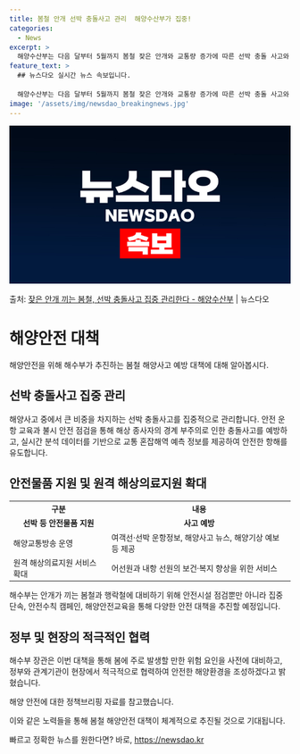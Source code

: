 ```yaml
---
title: 봄철 안개 선박 충돌사고 관리  해양수산부가 집중!
categories:
  - News
excerpt: >
  해양수산부는 다음 달부터 5월까지 봄철 잦은 안개와 교통량 증가에 따른 선박 충돌 사고와 안전 사고 등에 대…
feature_text: >
  ## 뉴스다오 실시간 뉴스 속보입니다.

  해양수산부는 다음 달부터 5월까지 봄철 잦은 안개와 교통량 증가에 따른 선박 충돌 사고와 안전 사고 등에 대…
image: '/assets/img/newsdao_breakingnews.jpg'
---
```


![뉴스다오 속보](/assets/img/newsdao_breakingnews.jpg)

<p>출처: <a href="https://newsdao.kr/3252" rel="dofollow">잦은 안개 끼는 봄철, 선박 충돌사고 집중 관리한다 - 해양수산부</a> | 뉴스다오</p>

<h1>해양안전 대책</h1>

해양안전을 위해 해수부가 추진하는 봄철 해양사고 예방 대책에 대해 알아봅시다.

<h2 data-ke-size="size26">선박 충돌사고 집중 관리</h2>

<p data-ke-size="size16">해양사고 중에서 큰 비중을 차지하는 선박 충돌사고를 집중적으로 관리합니다. 안전 운항 교육과 불시 안전 점검을 통해 해상 종사자의 경계 부주의로 인한 충돌사고를 예방하고, 실시간 분석 데이터를 기반으로 교통 혼잡해역 예측 정보를 제공하여 안전한 항해를 유도합니다.</p>

<h2 data-ke-size="size26">안전물품 지원 및 원격 해상의료지원 확대</h2>

<table>
	<tr>
		<th>구분</th>
		<th>내용</th>
	</tr>
	<tr>
		<td style="text-align: center; height: 17px;"><b>선박 등 안전물품 지원</b></td>
		<td style="text-align: center; height: 17px;"><b>사고 예방</b></td>
	</tr>
	<tr>
		<td>해양교통방송 운영</td>
		<td>여객선·선박 운항정보, 해양사고 뉴스, 해양기상 예보 등 제공</td>
	</tr>
	<tr>
		<td>원격 해상의료지원 서비스 확대</td>
		<td>어선원과 내항 선원의 보건·복지 향상을 위한 서비스</td>
	</tr>
</table>

<p data-ke-size="size16">해수부는 안개가 끼는 봄철과 행락철에 대비하기 위해 안전시설 점검뿐만 아니라 집중 단속, 안전수칙 캠페인, 해양안전교육을 통해 다양한 안전 대책을 추진할 예정입니다.</p>

<h2 data-ke-size="size26">정부 및 현장의 적극적인 협력</h2>

<p data-ke-size="size16">해수부 장관은 이번 대책을 통해 봄에 주로 발생할 만한 위험 요인을 사전에 대비하고, 정부와 관계기관이 현장에서 적극적으로 협력하여 안전한 해양환경을 조성하겠다고 밝혔습니다.</p>

해양 안전에 대한 정책브리핑 자료를 참고했습니다.

이와 같은 노력들을 통해 봄철 해양안전 대책이 체계적으로 추진될 것으로 기대됩니다. 

빠르고 정확한 뉴스를 원한다면? 바로, <a href="https://newsdao.kr" rel="dofollow">https://newsdao.kr</a>


